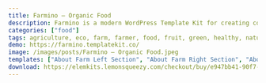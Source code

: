 ```yaml
---
title: Farmino – Organic Food
description: Farmino is a modern WordPress Template Kit for creating colorful, and youthful, fresh-faced, and highly responsive organic food template for organic farm websites or a local fresh market, food retail, nutritionist, supplier or recipe blog.
categories: ["food"]
tags: agriculture, eco, farm, farmer, food, fruit, green, healthy, natural, nutrition, organic, seed, superfood, vegetable, wp
demo: https://farmino.templatekit.co/
image: /images/posts/Farmino – Organic Food.jpeg
templates: ["About Farm Left Section", "About Farm Right Section", "About", "Author", "Banner Section", "Blog", "Company History Section", "Company Info Section", "Contacts Left Section", "Contacts Right Section", "Contacts", "Counters Section", "Experts Section", "Experts", "Faq Section", "Faqs", "Farm Benefits Section", "Footer", "Gallery Section", "Gallery", "Global", "Header", "Hero Section", "Home Page", "Partners Logo Grid Section", "Photo Gallery Section", "Progress Bars Section", "Recent Posts Section", "Search", "Services Section", "Services", "Sidebar Banner Section", "Single Post", "Testimonials Section"]
download: https://elemkits.lemonsqueezy.com/checkout/buy/e947bb41-90f7-4970-a079-5dba4630f099
---
```

